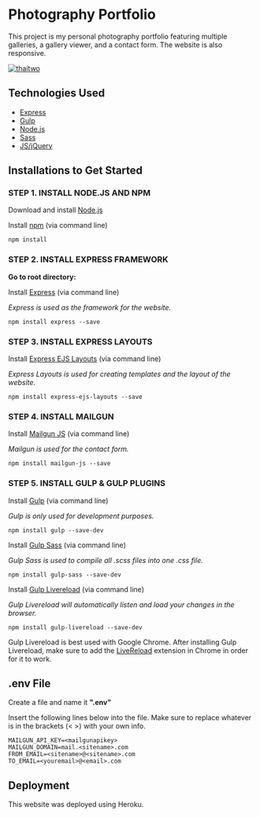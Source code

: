 # Photography Portfolio
This project is my personal photography portfolio featuring multiple galleries, a gallery viewer, and a contact form. The website is also responsive.

[![thaitwo](http://www.thaitwo.com/images/thaitwo-homepage.png)](http://www.thaitwo.com)

## Technologies Used
* [Express](http://expressjs.com/)
* [Gulp](http://gulpjs.com/)
* [Node.js](https://nodejs.org/en/)
* [Sass](http://sass-lang.com/)
* [JS/jQuery](https://jquery.com/)

## Installations to Get Started

### STEP 1. INSTALL NODE.JS AND NPM
Download and install [Node.js](https://nodejs.org/en/download/)

Install [npm](https://docs.npmjs.com/cli/install) (via command line)

```
npm install
```

### STEP 2. INSTALL EXPRESS FRAMEWORK

**Go to root directory:**

Install [Express](http://expressjs.com/) (via command line)

_Express is used as the framework for the website._

```
npm install express --save
```

### STEP 3. INSTALL EXPRESS LAYOUTS

Install [Express EJS Layouts](https://www.npmjs.com/package/express-ejs-layouts) (via command line)

_Express Layouts is used for creating templates and the layout of the website._

```
npm install express-ejs-layouts --save
```

### STEP 4. INSTALL MAILGUN

Install [Mailgun JS](https://www.npmjs.com/package/mailgun-js) (via command line)

_Mailgun is used for the contact form._

```
npm install mailgun-js --save
```

### STEP 5. INSTALL GULP & GULP PLUGINS

Install [Gulp](https://www.npmjs.com/package/gulp-install) (via command line)

_Gulp is only used for development purposes._

```
npm install gulp --save-dev
```

Install [Gulp Sass](https://www.npmjs.com/package/gulp-sass) (via command line)

_Gulp Sass is used to compile all .scss files into one .css file._

```
npm install gulp-sass --save-dev
```

Install [Gulp Livereload](https://www.npmjs.com/package/gulp-livereload) (via command line)

_Gulp Livereload will automatically listen and load your changes in the browser._

```
npm install gulp-livereload --save-dev
```

Gulp Livereload is best used with Google Chrome. After installing Gulp Livereload, make sure to add the [LiveReload](https://chrome.google.com/webstore/detail/livereload/jnihajbhpnppcggbcgedagnkighmdlei) extension in Chrome in order for it to work.

## .env File

Create a file and name it **".env"**

Insert the following lines below into the file. Make sure to replace whatever is in the brackets (< >) with your own info.

```
MAILGUN_API_KEY=<mailgunapikey>
MAILGUN_DOMAIN=mail.<sitename>.com
FROM_EMAIL=<sitename>@<sitename>.com
TO_EMAIL=<youremail>@<email>.com
```

## Deployment
This website was deployed using Heroku.
